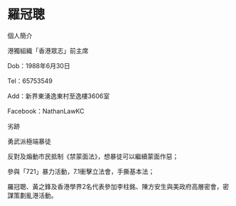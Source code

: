 # 羅冠聰


個人簡介

港獨組織「香港眾志」前主席

Dob：1988年6月30日

Tel：65753549

Add：新界東湧逸東村至逸樓3606室

Facebook：NathanLawKC

劣跡

勇武派極端暴徒

反對及煽動市民抵制《禁蒙面法》，想暴徒可以繼續蒙面作惡；

參與「721」暴力活動，7.1衝擊立法會，手撕基本法；

羅冠聰、黃之鋒及香港學界2名代表參加李柱銘、陳方安生與美政府高層密會，密謀策劃亂港活動。

